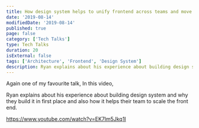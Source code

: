 ```yaml
---
title: How design system helps to unify frontend across teams and move faster
date: '2019-08-14'
modifiedDate: '2019-08-14'
published: true
page: false
category: ['Tech Talks']
type: Tech Talks
duration: 20
isExternal: false
tags: ['Architecture', 'Frontend', 'Design System']
description: Ryan explains about his experience about building design system and why they build it in first place and also how it helps their team to scale the front end.
---
```


Again one of my favourite talk, In this video,

Ryan explains about his experience about building design system and why they build it in first place and also how it helps their team to scale the front end.

https://www.youtube.com/watch?v=EK7lm5Jkq1I
